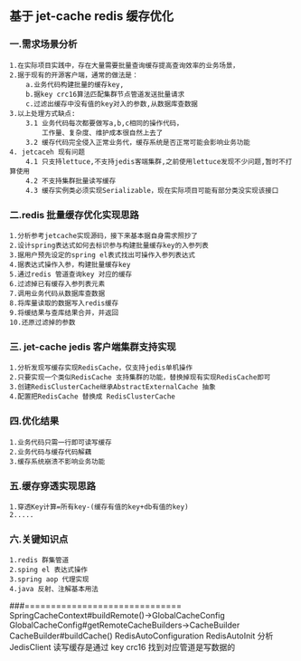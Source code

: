 ## 基于 jet-cache redis 缓存优化 

### 一.需求场景分析
    1.在实际项目实践中，存在大量需要批量查询缓存提高查询效率的业务场景，
    2.据于现有的开源客户端，通常的做法是：
        a.业务代码构建批量的缓存key,
        b.据key crc16算法匹配集群节点管道发送批量请求
        c.过滤出缓存中没有值的key对入的参数,从数据库查数据
    3.以上处理方式缺点:
        3.1 业务代码每次都要做写a,b,c相同的操作代码，
            工作量、复杂度、维护成本很自然上去了
        3.2 缓存代码完全侵入正常业务代，缓存系统是否正常可能会影响业务功能
    4. jetcaceh 现有问题
        4.1 只支持lettuce,不支持jedis客端集群,之前使用lettuce发现不少问题,暂时不打算使用
        4.2 不支持集群批量读写缓存
        4.3 缓存实例类必须实现Serializable，现在实际项目可能有部分类没实现该接口      
    
### 二.redis 批量缓存优化实现思路 
    1.分析参考jetcache实现源码，接下来基本据自身需求照抄了
    2.设计spring表达式如何去标识参与构建批量缓存key的入参列表
    3.据用户预先设定的spring el表式找出可操作入参列表达式
    4.据表达式操作入参，构建批量缓存key
    5.通过redis 管道查询key 对应的缓存
    6.过滤掉已有缓存入参列表元素
    7.调用业务代码从数据库查数据
    8.将库量读取的数据写入redis缓存
    9.将缓结果与查库结果合并，并返回
    10.还原过滤掉的参数
    
### 三. jet-cache jedis 客户端集群支持实现
    1.分析发现写缓存实现RedisCache，仅支持jedis单机操作
    2.只要实现一个类似RedisCache 支持集群的功能，替换掉现有实现RedisCache即可
    3.创建RedisClusterCache继承AbstractExternalCache 抽象
    4.配置把RedisCache 替换成 RedisClusterCache
    
### 四.优化结果
    1.业务代码只需一行即可读写缓存
    2.业务代码与缓存代码解藕
    3.缓存系统崩溃不影响业务功能
        
### 五.缓存穿透实现思路
    1.穿透Key计算=所有key-(缓存有值的key+db有值的key)
    2.....
   
### 六.关键知识点
    1.redis 群集管道
    2.sping el 表达式操作
    3.spring aop 代理实现
    4.java 反射、注解基本用法
    
###==============================
    SpringCacheContext#buildRemote()->GlobalCacheConfig
    GlobalCacheConfig#getRemoteCacheBuilders->CacheBuilder
    CacheBuilder#buildCache()
    RedisAutoConfiguration
    RedisAutoInit
    分析JedisClient 读写缓存是通过 key crc16 找到对应管道是写数据的
    